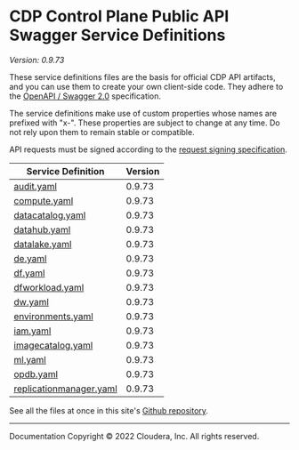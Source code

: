 # CDP Control Plane Public API Swagger Service Definitions

*Version: 0.9.73*

These service definitions files are the basis for official CDP API artifacts,
and you can use them to create your own client-side code. They adhere to the
[OpenAPI / Swagger 2.0](https://swagger.io/specification/v2/) specification.

The service definitions make use of custom properties whose names are prefixed
with "x-". These properties are subject to change at any time. Do not rely upon
them to remain stable or compatible.

API requests must be signed according to the
[request signing specification](request_signing.md).

| Service Definition | Version |
| --- | --- |
| [audit.yaml](./audit.yaml) | 0.9.73 |
| [compute.yaml](./compute.yaml) | 0.9.73 |
| [datacatalog.yaml](./datacatalog.yaml) | 0.9.73 |
| [datahub.yaml](./datahub.yaml) | 0.9.73 |
| [datalake.yaml](./datalake.yaml) | 0.9.73 |
| [de.yaml](./de.yaml) | 0.9.73 |
| [df.yaml](./df.yaml) | 0.9.73 |
| [dfworkload.yaml](./dfworkload.yaml) | 0.9.73 |
| [dw.yaml](./dw.yaml) | 0.9.73 |
| [environments.yaml](./environments.yaml) | 0.9.73 |
| [iam.yaml](./iam.yaml) | 0.9.73 |
| [imagecatalog.yaml](./imagecatalog.yaml) | 0.9.73 |
| [ml.yaml](./ml.yaml) | 0.9.73 |
| [opdb.yaml](./opdb.yaml) | 0.9.73 |
| [replicationmanager.yaml](./replicationmanager.yaml) | 0.9.73 |

See all the files at once in this site's
[Github repository](https://github.com/cloudera/cdp-dev-docs/tree/master/api-docs/swagger).

----

Documentation Copyright © 2022 Cloudera, Inc. All rights reserved.


